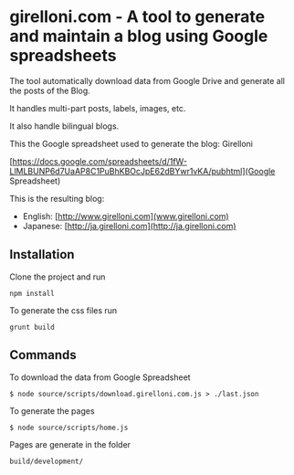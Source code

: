 # girelloni.com - A tool to generate and maintain a blog using Google spreadsheets

The tool automatically download data from Google Drive and generate all the posts of the Blog.

It handles multi-part posts, labels, images, etc.

It also handle bilingual blogs.

This the Google spreadsheet used to generate the blog:
Girelloni

[https://docs.google.com/spreadsheets/d/1fW-LlMLBUNP6d7UaAP8C1PuBhKBOcJpE62dBYwr1vKA/pubhtml](Google Spreadsheet)

This is the resulting blog:

* English: [http://www.girelloni.com](www.girelloni.com)
* Japanese: [http://ja.girelloni.com](http://ja.girelloni.com)

## Installation

Clone the project and run

`npm install`

To generate the css files run

`grunt build`

## Commands

To download the data from Google Spreadsheet

`$ node source/scripts/download.girelloni.com.js > ./last.json`

To generate the pages

`$ node source/scripts/home.js`

Pages are generate in the folder

`build/development/`


